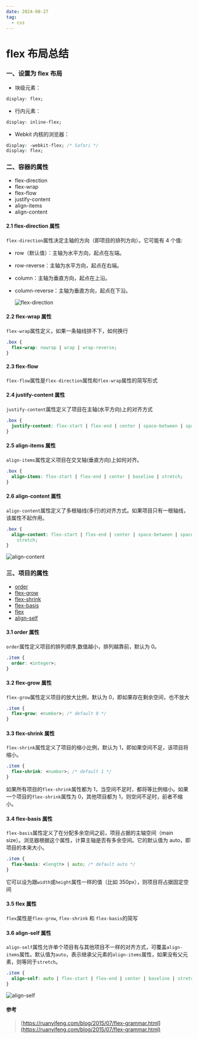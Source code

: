 ```yaml
---
date: 2024-08-27
tag:
  - css
---
```


# flex 布局总结

### 一、设置为 flex 布局

- 块级元素：

```css
display: flex;
```

- 行内元素：

```css
display: inline-flex;
```

- Webkit 内核的浏览器：

```css
display: -webkit-flex; /* Safari */
display: flex;
```

### 二、容器的属性

- flex-direction
- flex-wrap
- flex-flow
- justify-content
- align-items
- align-content

#### 2.1 flex-direction 属性

`flex-direction`属性决定主轴的方向（即项目的排列方向）。它可能有 4 个值:

- row（默认值）：主轴为水平方向，起点在左端。
- row-reverse：主轴为水平方向，起点在右端。
- column：主轴为垂直方向，起点在上沿。
- column-reverse：主轴为垂直方向，起点在下沿。

  ![flex-direction](image.png)

#### 2.2 flex-wrap 属性

`flex-wrap`属性定义，如果一条轴线排不下，如何换行

```css
.box {
  flex-wrap: nowrap | wrap | wrap-reverse;
}
```

#### 2.3 flex-flow

`flex-flow`属性是`flex-direction`属性和`flex-wrap`属性的简写形式

#### 2.4 justify-content 属性

`justify-content`属性定义了项目在主轴(水平方向)上的对齐方式

```css
.box {
  justify-content: flex-start | flex-end | center | space-between | space-around;
}
```

#### 2.5 align-items 属性

`align-items`属性定义项目在交叉轴(垂直方向)上如何对齐。

```css
.box {
  align-items: flex-start | flex-end | center | baseline | stretch;
}
```

#### 2.6 align-content 属性

`align-content`属性定义了多根轴线(多行)的对齐方式。如果项目只有一根轴线，该属性不起作用。

```css
.box {
  align-content: flex-start | flex-end | center | space-between | space-around |
    stretch;
}
```

![align-content](image-2.png)

### 三、项目的属性

- <a href="#_3-1-order-属性" >order</a>
- <a href="#_3-2-flex-grow-属性" >flex-grow</a>
- <a href="#_3-3-flex-shrink-属性" >flex-shrink</a>
- <a href="#_3-4-flex-basis-属性" >flex-basis</a>
- <a href="#_3-5-flex-属性" >flex</a>
- <a href="#_3-6-align-self-属性" >align-self</a>

#### 3.1 order 属性

`order`属性定义项目的排列顺序,数值越小，排列越靠前，默认为 0。

```css
.item {
  order: <integer>;
}
```

#### 3.2 flex-grow 属性

`flex-grow`属性定义项目的放大比例，默认为 0，即如果存在剩余空间，也不放大

```css
.item {
  flex-grow: <number>; /* default 0 */
}
```

#### 3.3 flex-shrink 属性

`flex-shrink`属性定义了项目的缩小比例，默认为 1，即如果空间不足，该项目将缩小。

```css
.item {
  flex-shrink: <number>; /* default 1 */
}
```

如果所有项目的`flex-shrink`属性都为 1，当空间不足时，都将等比例缩小。如果一个项目的`flex-shrink`属性为 0，其他项目都为 1，则空间不足时，前者不缩小。

#### 3.4 flex-basis 属性

`flex-basis`属性定义了在分配多余空间之前，项目占据的主轴空间（main size）。浏览器根据这个属性，计算主轴是否有多余空间。它的默认值为 auto，即项目的本来大小。

```css
.item {
  flex-basis: <length> | auto; /* default auto */
}
```

它可以设为跟`width`或`height`属性一样的值（比如 350px），则项目将占据固定空间

#### 3.5 flex 属性

`flex`属性是`flex-grow`, `flex-shrink` 和 `flex-basis`的简写

#### 3.6 align-self 属性

`align-self`属性允许单个项目有与其他项目不一样的对齐方式，可覆盖`align-items`属性。默认值为`auto`，表示继承父元素的`align-items`属性，如果没有父元素，则等同于`stretch`。

```css
.item {
  align-self: auto | flex-start | flex-end | center | baseline | stretch;
}
```

![align-self](image-1.png)

#### 参考

> [https://ruanyifeng.com/blog/2015/07/flex-grammar.html](https://ruanyifeng.com/blog/2015/07/flex-grammar.html)
